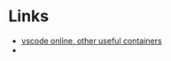 # Links

* [vscode online, other useful containers](https://docs.linuxserver.io/general/container-execution/)
* 
